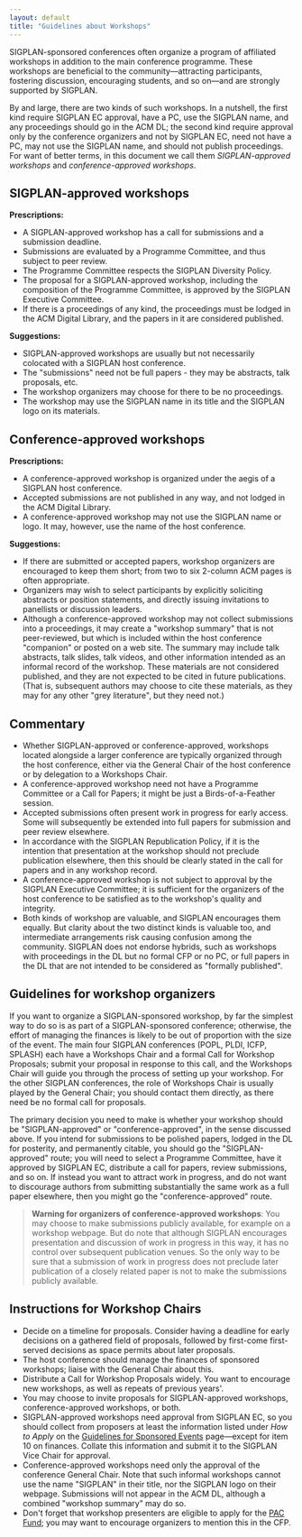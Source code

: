 ```yaml
---
layout: default
title: "Guidelines about Workshops"
---
```

SIGPLAN-sponsored conferences often organize a program of affiliated workshops in addition to the main conference programme. These workshops are beneficial to the community&mdash;attracting participants, fostering discussion, encouraging students, and so on&mdash;and are strongly supported by SIGPLAN. 

By and large, there are two kinds of such workshops. In a nutshell, the first kind require SIGPLAN EC approval, have a PC, use the SIGPLAN name, and any proceedings should go in the ACM DL; the second kind require approval only by the conference organizers and not by SIGPLAN EC, need not have a PC, may not use the SIGPLAN name, and should not publish proceedings. For want of better terms, in this document we call them *SIGPLAN-approved workshops* and *conference-approved workshops*. 


SIGPLAN-approved workshops
---------------

**Prescriptions:**

* A SIGPLAN-approved workshop has a call for submissions and a submission deadline.
* Submissions are evaluated by a Programme Committee, and thus subject to peer review.
* The Programme Committee respects the SIGPLAN Diversity Policy. 
* The proposal for a SIGPLAN-approved workshop, including the composition of the Programme Committee, is approved by the SIGPLAN Executive Committee.
* If there is a proceedings of any kind, the proceedings must be lodged in the ACM Digital Library, and the papers in it are considered published.


**Suggestions:**

* SIGPLAN-approved workshops are usually but not necessarily colocated with a SIGPLAN host conference.
* The "submissions" need not be full papers - they may be abstracts, talk proposals, etc.
* The workshop organizers may choose for there to be no proceedings.
* The workshop may use the SIGPLAN name in its title and the SIGPLAN logo on its materials.

Conference-approved workshops
-----------------

**Prescriptions:**

* A conference-approved workshop is organized under the aegis of a SIGPLAN host conference. 
* Accepted submissions are not published in any way, and not lodged in the ACM Digital Library.
* A conference-approved workshop may not use the SIGPLAN name or logo.  It may, however, use the name of the host conference.

**Suggestions:**

* If there are submitted or accepted papers, workshop organizers are encouraged to keep them short; from two to six 2-column ACM pages is often appropriate.
* Organizers may wish to select participants by explicitly soliciting abstracts or position statements, and directly issuing invitations to panellists or discussion leaders.
* Although a conference-approved workshop may not collect submissions into a proceedings, it may create a "workshop summary" that is not peer-reviewed, but which is included within the host conference "companion" or posted on a web site.  The summary may include talk abstracts, talk slides, talk videos, and other information intended as an informal record of the workshop.  These materials are not considered published, and they are not expected to be cited in future publications.  (That is, subsequent authors may choose to cite these materials, as they may for any other "grey literature", but they need not.)


Commentary
-----------

* Whether SIGPLAN-approved or conference-approved, workshops located alongside a larger conference are typically organized through the host conference, either via the General Chair of the host conference or by delegation to a Workshops Chair.
* A conference-approved workshop need not have a Programme Committee or a Call for Papers; it might be just a Birds-of-a-Feather session.
* Accepted submissions often present work in progress for early access. Some will subsequently be extended into full papers for submission and peer review elsewhere.
* In accordance with the SIGPLAN Republication Policy, if it is the intention that presentation at the workshop should not preclude publication elsewhere, then this should be clearly stated in the call for papers and in any workshop record.
* A conference-approved workshop is not subject to approval by the SIGPLAN Executive Committee; it is sufficient for the organizers of the host conference to be satisfied as to the workshop's quality and integrity.
* Both kinds of workshop are valuable, and SIGPLAN encourages them equally. But clarity about the two distinct kinds is valuable too, and intermediate arrangements risk causing confusion among the community. SIGPLAN does not endorse hybrids, such as workshops with proceedings in the DL but no formal CFP or no PC, or full papers in the DL that are not intended to be considered as "formally published".


Guidelines for workshop organizers
---------------------------

If you want to organize a SIGPLAN-sponsored workshop, by far the simplest way to do so is as part of a SIGPLAN-sponsored conference; otherwise, the effort of managing the finances is likely to be out of proportion with the size of the event. The main four SIGPLAN conferences (POPL, PLDI, ICFP, SPLASH) each have a Workshops Chair and a formal Call for Workshop Proposals; submit your proposal in response to this call, and the Workshops Chair will guide you through the process of setting up your workshop. For the other SIGPLAN conferences, the role of Workshops Chair is usually played by the General Chair; you should contact them directly, as there need be no formal call for proposals.

The primary decision you need to make is whether your workshop should be "SIGPLAN-approved" or "conference-approved", in the sense discussed above. If you intend for submissions to be polished papers, lodged in the DL for posterity, and permanently citable, you should go the "SIGPLAN-approved" route; you will need to select a Programme Committee, have it approved by SIGPLAN EC, distribute a call for papers, review submissions, and so on. If instead you want to attract work in progress, and do not want to discourage authors from submitting substantially the same work as a full paper elsewhere, then you might go the "conference-approved" route. 

> **Warning for organizers of conference-approved workshops**:
> You may choose to make submissions publicly available, for example on a workshop webpage. But do note that although SIGPLAN
> encourages presentation and discussion of work in progress in this way, it has no control over subsequent publication
> venues. So the only way to be sure that a submission of work in progress does not preclude later publication of
> a closely related paper is not to make the submissions publicly available.  


Instructions for Workshop Chairs
--------------------------------

* Decide on a timeline for proposals. Consider having a deadline for early decisions on a gathered field of proposals, followed by first-come first-served decisions as space permits about later proposals.
* The host conference should manage the finances of sponsored workshops; liaise with the General Chair about this.
* Distribute a Call for Workshop Proposals widely. You want to encourage new workshops, as well as repeats of previous years'.
* You may choose to invite proposals for SIGPLAN-approved workshops, conference-approved workshops, or both.
* SIGPLAN-approved workshops need approval from SIGPLAN EC, so you should collect from proposers at least the information listed under _How to Apply_ on the [Guidelines for Sponsored Events](http://www.sigplan.org/Resources/Proposals/Sponsored) page&mdash;except for item 10 on finances. Collate this information and submit it to the SIGPLAN Vice Chair for approval. 
* Conference-approved workshops need only the approval of the conference General Chair. Note that such informal workshops cannot use the name "SIGPLAN" in their title, nor the SIGPLAN logo on their webpage. Submissions will not appear in the ACM DL, although a combined "workshop summary" may do so.
* Don't forget that workshop presenters are eligible to apply for the [PAC Fund](http://www.sigplan.org/PAC.htm); you may want to encourage organizers to mention this in the CFP.
